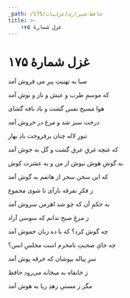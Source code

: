 ```yaml
---
_path: /حافظ-شیرازی/غزلیات/175
title: >-
    غزل شمارهٔ ۱۷۵
---
```

# غزل شمارهٔ ۱۷۵

<div class="b" id="bn1"><div class="m1"><p>صبا به تهنیتِ پیرِ می فروش آمد</p></div>
<div class="m2"><p>که موسمِ طرب و عیش و ناز و نوش آمد</p></div></div>
<div class="b" id="bn2"><div class="m1"><p>هوا مسیح نفس گشت و باد نافه گشای</p></div>
<div class="m2"><p>درخت سبز شد و مرغ در خروش آمد</p></div></div>
<div class="b" id="bn3"><div class="m1"><p>تنورِ لاله چنان برفروخت بادِ بهار</p></div>
<div class="m2"><p>که غنچه غرقِ عرق گشت و گل به جوش آمد</p></div></div>
<div class="b" id="bn4"><div class="m1"><p>به گوشِ هوش نیوش از من و به عشرت کوش</p></div>
<div class="m2"><p>که این سخن سحر از هاتفم به گوش آمد</p></div></div>
<div class="b" id="bn5"><div class="m1"><p>ز فکرِ تفرقه بازآی تا شوی مجموع</p></div>
<div class="m2"><p>به حکمِ آن که چو شد اهرمن سروش آمد</p></div></div>
<div class="b" id="bn6"><div class="m1"><p>ز مرغِ صبح ندانم که سوسن آزاد</p></div>
<div class="m2"><p>چه گوش کرد؟ که با ده زبان خموش آمد</p></div></div>
<div class="b" id="bn7"><div class="m1"><p>چه جایِ صحبتِ نامحرم است مجلسِ انس؟</p></div>
<div class="m2"><p>سرِ پیاله بپوشان که خرقه پوش آمد</p></div></div>
<div class="b" id="bn8"><div class="m1"><p>ز خانقاه به میخانه می‌رود حافظ</p></div>
<div class="m2"><p>مگر ز مستیِ زهدِ ریا به هوش آمد</p></div></div>
